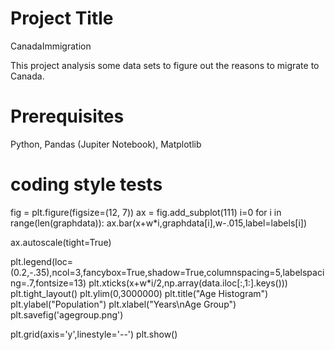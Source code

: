 # Project Title
CanadaImmigration

This project analysis some data sets to figure out the reasons to migrate to Canada.

# Prerequisites
Python, Pandas (Jupiter Notebook), Matplotlib

# coding style tests
fig = plt.figure(figsize=(12, 7))
ax = fig.add_subplot(111)
i=0
for i in range(len(graphdata)):
    ax.bar(x+w*i,graphdata[i],w-.015,label=labels[i])

ax.autoscale(tight=True)


plt.legend(loc=(0.2,-.35),ncol=3,fancybox=True,shadow=True,columnspacing=5,labelspacing=.7,fontsize=13)
plt.xticks(x+w*i/2,np.array(data.iloc[:,1:].keys()))
plt.tight_layout()
plt.ylim(0,3000000)
plt.title("Age Histogram")
plt.ylabel("Population")
plt.xlabel("Years\nAge Group")
plt.savefig('agegroup.png')

plt.grid(axis='y',linestyle='--')
plt.show()



